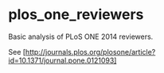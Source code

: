 # plos_one_reviewers
Basic analysis of PLoS ONE 2014 reviewers. 

See [http://journals.plos.org/plosone/article?id=10.1371/journal.pone.0121093]